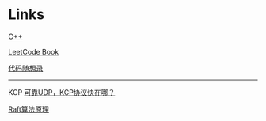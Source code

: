 # Links


[C++](http://www.cplusplus.com/)  

[LeetCode Book](https://books.halfrost.com/leetcode/)

[代码随想录](https://programmercarl.com/)

---
KCP [可靠UDP，KCP协议快在哪？](https://wetest.qq.com/lab/view/391.html)

[Raft算法原理](https://www.codedump.info/post/20180921-raft/)  


